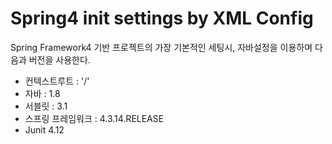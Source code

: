 # Spring4 init settings by XML Config
Spring Framework4 기반 프로젝트의 가장 기본적인 세팅시, 자바설정을 이용하며 다음과 버전을 사용한다.

- 컨텍스트루트 : '/'
- 자바 : 1.8
- 서블릿 : 3.1
- 스프링 프레임워크 : 4.3.14.RELEASE
- Junit 4.12

